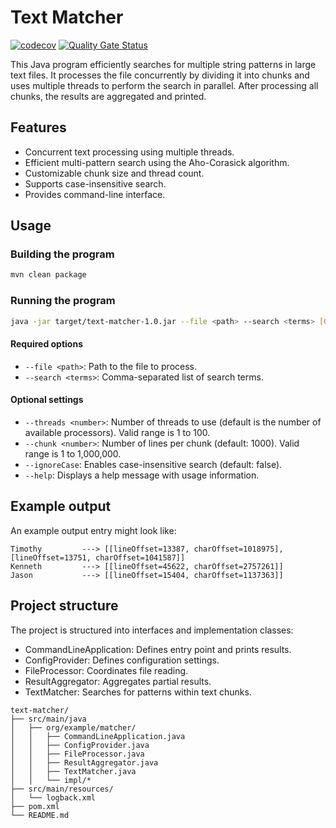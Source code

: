 # Text Matcher

[![codecov](https://codecov.io/gh/kirill-sergeev/text-matcher/branch/main/graph/badge.svg)](https://codecov.io/gh/kirill-sergeev/text-matcher)
[![Quality Gate Status](https://sonarcloud.io/api/project_badges/measure?project=kirill-sergeev_text-matcher&metric=alert_status)](https://sonarcloud.io/summary/new_code?id=kirill-sergeev_text-matcher)


This Java program efficiently searches for multiple string patterns in large text files.
It processes the file concurrently by dividing it into chunks and uses multiple threads to perform the search in parallel.
After processing all chunks, the results are aggregated and printed.

## Features

- Concurrent text processing using multiple threads.
- Efficient multi-pattern search using the Aho-Corasick algorithm.
- Customizable chunk size and thread count.
- Supports case-insensitive search.
- Provides command-line interface.

## Usage

### Building the program

```bash
mvn clean package
```

### Running the program

```bash
java -jar target/text-matcher-1.0.jar --file <path> --search <terms> [OPTIONS]
```

#### Required options

- `--file <path>`: Path to the file to process.
- `--search <terms>`: Comma-separated list of search terms.

#### Optional settings

- `--threads <number>`: Number of threads to use (default is the number of available processors). Valid range is 1 to 100.
- `--chunk <number>`: Number of lines per chunk (default: 1000). Valid range is 1 to 1,000,000.
- `--ignoreCase`: Enables case-insensitive search (default: false).
- `--help`: Displays a help message with usage information.

## Example output

An example output entry might look like:

```
Timothy         ---> [[lineOffset=13387, charOffset=1018975], [lineOffset=13751, charOffset=1041587]]
Kenneth         ---> [[lineOffset=45622, charOffset=2757261]]
Jason           ---> [[lineOffset=15404, charOffset=1137363]]
```

## Project structure

The project is structured into interfaces and implementation classes:

- CommandLineApplication: Defines entry point and prints results.
- ConfigProvider: Defines configuration settings.
- FileProcessor: Coordinates file reading.
- ResultAggregator: Aggregates partial results.
- TextMatcher: Searches for patterns within text chunks.

```
text-matcher/
├── src/main/java
│   ├── org/example/matcher/
│   │   ├── CommandLineApplication.java
│   │   ├── ConfigProvider.java
│   │   ├── FileProcessor.java
│   │   ├── ResultAggregator.java
│   │   ├── TextMatcher.java
│   │   └── impl/*
├── src/main/resources/
│   └── logback.xml
├── pom.xml
└── README.md
```
